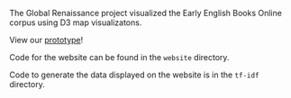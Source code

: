 The Global Renaissance project visualized the Early English Books Online corpus using D3 map visualizatons. 

View our [prototype](www.jennellenystrom.com/global-renaissance)!

Code for the website can be found in the `website` directory.

Code to generate the data displayed on the website is in the `tf-idf` directory.
